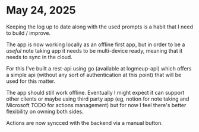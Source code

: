 # May 24, 2025

Keeping the log up to date along with the used prompts is a habit that I need to build / improve.

The app is now working locally as an offline first app, but in order to be a _useful_ note taking app it needs to be multi-device ready, meaning that it needs to sync in the cloud.

For this I've built a rest-api using go (available at logmeup-api) which offers a simple api (without any sort of authentication at this point) that will be used for this matter.

The app should still work offline. Eventually I might expect it can support other clients or maybe using third party app (eg, notion for note taking and Microsoft TODO for actions management) but for now I feel there's better flexibility on owning both sides.

Actions are now syncced with the backend via a manual button.